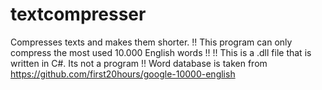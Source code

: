 # textcompresser
Compresses texts and makes them shorter.
!! This program can only compress the most used 10.000 English words !!
!! This is a .dll file that is written in C#. Its not a program !!
Word database is taken from https://github.com/first20hours/google-10000-english
